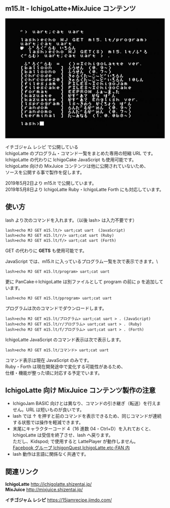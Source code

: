 ## m15.lt - IchigoLatte+MixJuice コンテンツ

![スクリーンショット](/screenshot.jpg)

イチゴジャム レシピ で公開している\
IchigoLatte のプログラム・コマンド一覧をまとめた専用の短縮 URL です。\
IchigoLatte の代わりに IchigoCake JavaScript も使用可能です。\
IchigoLatte 向けの MixJuice コンテンツは他に公開されていないため、\
ソースを公開する事で製作を促します。

2019年5月2日より m15.lt で公開しています。\
2019年5月8日より IchigoLatte Ruby・IchigoLatte Forth にも対応しています。

## 使い方

lash より次のコマンドを入れます。（以後 lash> は入力不要です）

```
lash>echo MJ GET m15.lt/> uart;cat uart  (JavaScript)
lash>echo MJ GET m15.lt/r/> uart;cat uart (Ruby)
lash>echo MJ GET m15.lt/f/> uart;cat uart (Forth)
```

GET の代わりに **GETS** も使用可能です。

JavaScript では、m15.lt に入っているプログラム一覧を次で表示できます。\

```
lash>echo MJ GET m15.lt/program> uart;cat uart
```

更に PanCake＋IchigoLatte は別ファイルとして program の前に p を追加しています。

```
lash>echo MJ GET m15.lt/pprogram> uart;cat uart
```

プログラムは次のコマンドでダウンロードします。

```
lash>echo MJ GET m15.lt/プログラム> uart;cat uart > . (JavaScript)
lash>echo MJ GET m15.lt/r/プログラム> uart;cat uart > . (Ruby)
lash>echo MJ GET m15.lt/f/プログラム> uart;cat uart > . (Forth)
```

IchigoLatte JavaScript のコマンド表示は次で表示します。

```
lash>echo MJ GET m15.lt/コマンド> uart;cat uart
```

コマンド表示は現在 JavaScript のみです。\
Ruby・Forth は現在開発途中で変化する可能性があるため、\
仕様・機能が整った頃に対応する予定でいます。

## IchigoLatte 向け MixJuice コンテンツ製作の注意

- IchigoJam BASIC 向けとは異なり、コマンドの引き継ぎ（転送）を行えません。URL は短いものが良いです。
- lash では ↑ を押すと前のコマンドを表示できるため、同じコマンドが連続する状態では操作を軽減できます。
- 末尾にキャラクターコード 4（16 進数 04・Ctrl+D）を入れておくと、<br />IchigoLatte は受信を終了させ、lash へ戻ります。<br />ただし、Kidspod; で使用すると LattePlayer が動作しません。<br />[Facebook グループ IchigonQuest,IchigoLatte,etc-FAN 内](https://www.facebook.com/groups/568222796651326/permalink/856839061123030/)
- lash 動作は言語に関係なく共通です。

## 関連リンク

**IchigoLatte** http://ichigolatte.shizentai.jp/ \
**MixJuice** http://mixjuice.shizentai.jp/

**イチゴジャム レシピ** https://15jamrecipe.jimdo.com/
